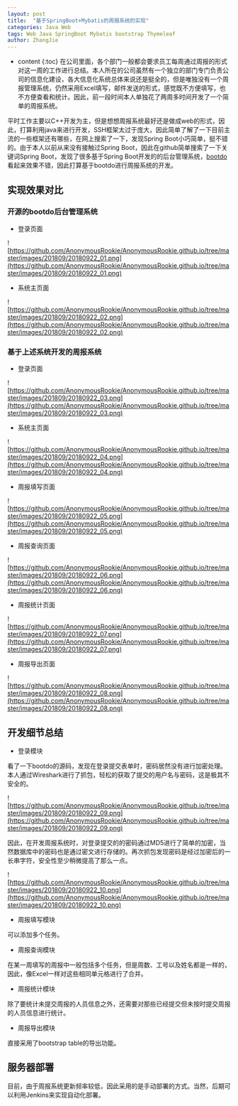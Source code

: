 ```yaml
---
layout: post
title:  "基于SpringBoot+Mybatis的周报系统的实现"
categories: Java Web
tags: Web Java SpringBoot Mybatis bootstrap Thymeleaf
author: ZhangJie
---
```


* content
{:toc}
在公司里面，各个部门一般都会要求员工每周通过周报的形式对这一周的工作进行总结。本人所在的公司虽然有一个独立的部门专门负责公司的信息化建设，各大信息化系统总体来说还是挺全的，但是唯独没有一个周报管理系统，仍然采用Excel填写，邮件发送的形式，感觉既不方便填写，也不方便查看和统计。因此，前一段时间本人单独花了两周多时间开发了一个简单的周报系统。




平时工作主要以C++开发为主，但是想想周报系统最好还是做成web的形式，因此，打算利用java来进行开发，SSH框架太过于庞大，因此简单了解了一下目前主流的一些框架还有哪些，在网上搜索了一下，发现Spring Boot小巧简单，挺不错的。由于本人以前从来没有接触过Spring Boot，因此在github简单搜索了一下关键词Spring Boot，发现了很多基于Spring Boot开发的的后台管理系统，[bootdo](https://github.com/lcg0124/bootdo)看起来效果不错，因此打算基于bootdo进行周报系统的开发。




## 实现效果对比

### 开源的bootdo后台管理系统

- 登录页面

![https://github.com/AnonymousRookie/AnonymousRookie.github.io/tree/master/images/201809/20180922_01.png](https://github.com/AnonymousRookie/AnonymousRookie.github.io/tree/master/images/201809/20180922_01.png)

- 系统主页面

![https://github.com/AnonymousRookie/AnonymousRookie.github.io/tree/master/images/201809/20180922_02.png](https://github.com/AnonymousRookie/AnonymousRookie.github.io/tree/master/images/201809/20180922_02.png)

### 基于上述系统开发的周报系统

- 登录页面

![https://github.com/AnonymousRookie/AnonymousRookie.github.io/tree/master/images/201809/20180922_03.png](https://github.com/AnonymousRookie/AnonymousRookie.github.io/tree/master/images/201809/20180922_03.png)

- 系统主页面

![https://github.com/AnonymousRookie/AnonymousRookie.github.io/tree/master/images/201809/20180922_04.png](https://github.com/AnonymousRookie/AnonymousRookie.github.io/tree/master/images/201809/20180922_04.png)

- 周报填写页面

![https://github.com/AnonymousRookie/AnonymousRookie.github.io/tree/master/images/201809/20180922_05.png](https://github.com/AnonymousRookie/AnonymousRookie.github.io/tree/master/images/201809/20180922_05.png)

- 周报查询页面

![https://github.com/AnonymousRookie/AnonymousRookie.github.io/tree/master/images/201809/20180922_06.png](https://github.com/AnonymousRookie/AnonymousRookie.github.io/tree/master/images/201809/20180922_06.png)

- 周报统计页面

![https://github.com/AnonymousRookie/AnonymousRookie.github.io/tree/master/images/201809/20180922_07.png](https://github.com/AnonymousRookie/AnonymousRookie.github.io/tree/master/images/201809/20180922_07.png)

- 周报导出页面

![https://github.com/AnonymousRookie/AnonymousRookie.github.io/tree/master/images/201809/20180922_08.png](https://github.com/AnonymousRookie/AnonymousRookie.github.io/tree/master/images/201809/20180922_08.png)


## 开发细节总结

- 登录模块

看了一下bootdo的源码，发现在登录提交表单时，密码居然没有进行加密处理。本人通过Wireshark进行了抓包，轻松的获取了提交的用户名与密码，这是极其不安全的。

![https://github.com/AnonymousRookie/AnonymousRookie.github.io/tree/master/images/201809/20180922_09.png](https://github.com/AnonymousRookie/AnonymousRookie.github.io/tree/master/images/201809/20180922_09.png)

因此，在开发周报系统时，对登录提交的的密码通过MD5进行了简单的加密，当然数据库中的密码也是通过密文进行存储的。再次抓包发现密码是经过加密后的一长串字符，安全性至少稍微提高了那么一点。

![https://github.com/AnonymousRookie/AnonymousRookie.github.io/tree/master/images/201809/20180922_10.png](https://github.com/AnonymousRookie/AnonymousRookie.github.io/tree/master/images/201809/20180922_10.png)


- 周报填写模块

可以添加多个任务。


- 周报查询模块

在某一周填写的周报中一般包括多个任务，但是周数、工号以及姓名都是一样的，因此，像Excel一样对这些相同单元格进行了合并。


- 周报统计模块

除了要统计未提交周报的人员信息之外，还需要对那些已经提交但未按时提交周报的人员信息进行统计。


- 周报导出模块

直接采用了bootstrap table的导出功能。


## 服务器部署

目前，由于周报系统更新频率较低，因此采用的是手动部署的方式。当然，后期可以利用Jenkins来实现自动化部署。